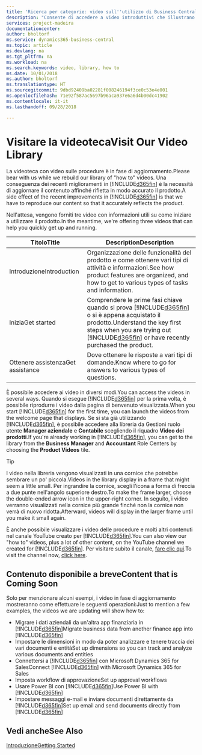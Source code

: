 ```yaml
---
title: 'Ricerca per categorie: video sull''utilizzo di Business Central | Documenti Microsoft'
description: "Consente di accedere a video introduttivi che illustrano come eseguire le attività comuni."
services: project-madeira
documentationcenter: 
author: bholtorf
ms.service: dynamics365-business-central
ms.topic: article
ms.devlang: na
ms.tgt_pltfrm: na
ms.workload: na
ms.search.keywords: video, library, how to
ms.date: 10/01/2018
ms.author: bholtorf
ms.translationtype: HT
ms.sourcegitcommit: 9dbd92409ba02281f008246194f3ce0c53e4e001
ms.openlocfilehash: 71e92f587ac5697b96aca937e6a6d4b00dc41902
ms.contentlocale: it-it
ms.lasthandoff: 09/28/2018

---
```

# <a name="visit-our-video-library"></a><span data-ttu-id="760b2-103">Visitare la videoteca</span><span class="sxs-lookup"><span data-stu-id="760b2-103">Visit Our Video Library</span></span>
<span data-ttu-id="760b2-104">La videoteca con video sulle procedure è in fase di aggiornamento.</span><span class="sxs-lookup"><span data-stu-id="760b2-104">Please bear with us while we rebuild our library of "how to" videos.</span></span> <span data-ttu-id="760b2-105">Una conseguenza dei recenti miglioramenti in [!INCLUDE[d365fin](includes/d365fin_md.md)] è la necessità di aggiornare il contenuto affinché rifletta in modo accurato il prodotto.</span><span class="sxs-lookup"><span data-stu-id="760b2-105">A side effect of the recent improvements in [!INCLUDE[d365fin](includes/d365fin_md.md)] is that we have to reproduce our content so that it accurately reflects the product.</span></span> 

<span data-ttu-id="760b2-106">Nell'attesa, vengono forniti tre video con informazioni utili su come iniziare a utilizzare il prodotto.</span><span class="sxs-lookup"><span data-stu-id="760b2-106">In the meantime, we're offering three videos that can help you quickly get up and running.</span></span>

|<span data-ttu-id="760b2-107">Titolo</span><span class="sxs-lookup"><span data-stu-id="760b2-107">Title</span></span>|<span data-ttu-id="760b2-108">Description</span><span class="sxs-lookup"><span data-stu-id="760b2-108">Description</span></span>|
|----|----|
|<span data-ttu-id="760b2-109">Introduzione</span><span class="sxs-lookup"><span data-stu-id="760b2-109">Introduction</span></span>|<span data-ttu-id="760b2-110">Organizzazione delle funzionalità del prodotto e come ottenere vari tipi di attività e informazioni.</span><span class="sxs-lookup"><span data-stu-id="760b2-110">See how product features are organized, and how to get to various types of tasks and information.</span></span>|
|<span data-ttu-id="760b2-111">Inizia</span><span class="sxs-lookup"><span data-stu-id="760b2-111">Get started</span></span>|<span data-ttu-id="760b2-112">Comprendere le prime fasi chiave quando si prova [!INCLUDE[d365fin](includes/d365fin_md.md)] o si è appena acquistato il prodotto.</span><span class="sxs-lookup"><span data-stu-id="760b2-112">Understand the key first steps when you are trying out [!INCLUDE[d365fin](includes/d365fin_md.md)] or have recently purchased the product.</span></span> |
|<span data-ttu-id="760b2-113">Ottenere assistenza</span><span class="sxs-lookup"><span data-stu-id="760b2-113">Get assistance</span></span>|<span data-ttu-id="760b2-114">Dove ottenere le risposte a vari tipi di domande.</span><span class="sxs-lookup"><span data-stu-id="760b2-114">Know where to go for answers to various types of questions.</span></span>|

<span data-ttu-id="760b2-115">È possibile accedere ai video in diversi modi.</span><span class="sxs-lookup"><span data-stu-id="760b2-115">You can access the videos in several ways.</span></span> <span data-ttu-id="760b2-116">Quando si esegue [!INCLUDE[d365fin](includes/d365fin_md.md)] per la prima volta, è possibile riprodurre i video dalla pagina di benvenuto visualizzata.</span><span class="sxs-lookup"><span data-stu-id="760b2-116">When you start [!INCLUDE[d365fin](includes/d365fin_md.md)] for the first time, you can launch the videos from the welcome page that displays.</span></span> <span data-ttu-id="760b2-117">Se si sta già utilizzando [!INCLUDE[d365fin](includes/d365fin_md.md)], è possibile accedere alla libreria da Gestioni ruolo utente **Manager aziendale** e **Contabile** scegliendo il riquadro **Video dei prodotti**.</span><span class="sxs-lookup"><span data-stu-id="760b2-117">If you're already working in [!INCLUDE[d365fin](includes/d365fin_md.md)], you can get to the library from the **Business Manager** and **Accountant** Role Centers by choosing the **Product Videos** tile.</span></span> 

> [!Tip]  
> <span data-ttu-id="760b2-118">I video nella libreria vengono visualizzati in una cornice che potrebbe sembrare un po' piccola.</span><span class="sxs-lookup"><span data-stu-id="760b2-118">Videos in the library display in a frame that might seem a little small.</span></span> <span data-ttu-id="760b2-119">Per ingrandire la cornice, scegli l'icona a forma di freccia a due punte nell'angolo superiore destro.</span><span class="sxs-lookup"><span data-stu-id="760b2-119">To make the frame larger, choose the double-ended arrow icon in the upper-right corner.</span></span> <span data-ttu-id="760b2-120">In seguito, i video verranno visualizzati nella cornice più grande finché non la cornice non verrà di nuovo ridotta.</span><span class="sxs-lookup"><span data-stu-id="760b2-120">Afterward, videos will display in the larger frame until you make it small again.</span></span>

<span data-ttu-id="760b2-121">È anche possibile visualizzare i video delle procedure e molti altri contenuti nel canale YouTube creato per [!INCLUDE[d365fin](includes/d365fin_md.md)].</span><span class="sxs-lookup"><span data-stu-id="760b2-121">You can also view our "how to" videos, plus a lot of other content, on the YouTube channel we created for [!INCLUDE[d365fin](includes/d365fin_md.md)].</span></span> <span data-ttu-id="760b2-122">Per visitare subito il canale, [fare clic qui](https://go.microsoft.com/fwlink/?linkid=851533).</span><span class="sxs-lookup"><span data-stu-id="760b2-122">To visit the channel now, [click here](https://go.microsoft.com/fwlink/?linkid=851533).</span></span>

## <a name="content-that-is-coming-soon"></a><span data-ttu-id="760b2-123">Contenuto disponibile a breve</span><span class="sxs-lookup"><span data-stu-id="760b2-123">Content that is Coming Soon</span></span>
<span data-ttu-id="760b2-124">Solo per menzionare alcuni esempi, i video in fase di aggiornamento mostreranno come effettuare le seguenti operazioni:</span><span class="sxs-lookup"><span data-stu-id="760b2-124">Just to mention a few examples, the videos we are updating will show how to:</span></span>  

* <span data-ttu-id="760b2-125">Migrare i dati aziendali da un'altra app finanziaria in [!INCLUDE[d365fin](includes/d365fin_md.md)]</span><span class="sxs-lookup"><span data-stu-id="760b2-125">Migrate business data from another finance app into [!INCLUDE[d365fin](includes/d365fin_md.md)]</span></span>  
* <span data-ttu-id="760b2-126">Impostare le dimensioni in modo da poter analizzare e tenere traccia dei vari documenti e entità</span><span class="sxs-lookup"><span data-stu-id="760b2-126">Set up dimensions so you can track and analyze various documents and entities</span></span>
* <span data-ttu-id="760b2-127">Connettersi a [!INCLUDE[d365fin](includes/d365fin_md.md)] con Microsoft Dynamics 365 for Sales</span><span class="sxs-lookup"><span data-stu-id="760b2-127">Connect [!INCLUDE[d365fin](includes/d365fin_md.md)] with Microsoft Dynamics 365 for Sales</span></span>
* <span data-ttu-id="760b2-128">Imposta workflow di approvazione</span><span class="sxs-lookup"><span data-stu-id="760b2-128">Set up approval workflows</span></span>  
* <span data-ttu-id="760b2-129">Usare Power BI con [!INCLUDE[d365fin](includes/d365fin_md.md)]</span><span class="sxs-lookup"><span data-stu-id="760b2-129">Use Power BI with [!INCLUDE[d365fin](includes/d365fin_md.md)]</span></span>  
* <span data-ttu-id="760b2-130">Impostare messaggi e-mail e inviare documenti direttamente da [!INCLUDE[d365fin](includes/d365fin_md.md)]</span><span class="sxs-lookup"><span data-stu-id="760b2-130">Set up email and send documents directly from [!INCLUDE[d365fin](includes/d365fin_md.md)]</span></span>  

## <a name="see-also"></a><span data-ttu-id="760b2-131">Vedi anche</span><span class="sxs-lookup"><span data-stu-id="760b2-131">See Also</span></span>
[<span data-ttu-id="760b2-132">Introduzione</span><span class="sxs-lookup"><span data-stu-id="760b2-132">Getting Started</span></span>](product-get-started.md)

